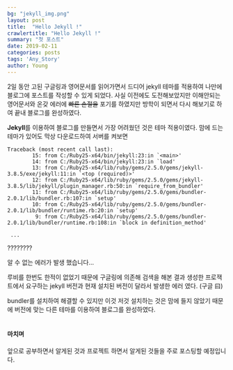 ```yaml
---
bg: "jekyll_img.png"
layout: post
title:  "Hello Jekyll !"
crawlertitle: "Hello Jekyll !"
summary: "첫 포스트"
date: 2019-02-11 
categories: posts
tags: 'Any_Story'
author: Young
---
```

2일 동안 고된 구글링과 영어문서를 읽어가면서 드디어 jekyll 테마를 적용하여 나만에 블로그에 포스트를 작성할 수 있게 되었다. 사실 이전에도 도전해보았지만 이해안되는 영어문서와 온갖 에러에 ~~빠른 손절을~~ 포기를 하였지만 방학이 되면서 다시 해보기로 하여 끝내 블로그를 완성하였다.



**Jekyll**를 이용하여 블로그를 만들면서 가장 어려웠던 것은 테마 적용이였다. 맘에 드는 테마가 있어도 막상 다운로드하여 서버를 켜보면

```
Traceback (most recent call last):
        15: from C:/Ruby25-x64/bin/jekyll:23:in `<main>'
        14: from C:/Ruby25-x64/bin/jekyll:23:in `load'
        13: from C:/Ruby25-x64/lib/ruby/gems/2.5.0/gems/jekyll-3.8.5/exe/jekyll:11:in `<top (required)>'
        12: from C:/Ruby25-x64/lib/ruby/gems/2.5.0/gems/jekyll-3.8.5/lib/jekyll/plugin_manager.rb:50:in `require_from_bundler'
        11: from C:/Ruby25-x64/lib/ruby/gems/2.5.0/gems/bundler-2.0.1/lib/bundler.rb:107:in `setup'
        10: from C:/Ruby25-x64/lib/ruby/gems/2.5.0/gems/bundler-2.0.1/lib/bundler/runtime.rb:20:in `setup'
         9: from C:/Ruby25-x64/lib/ruby/gems/2.5.0/gems/bundler-2.0.1/lib/bundler/runtime.rb:108:in `block in definition_method'
         
 ...
```

????????

알 수 없는 에러가 발생 했습니다...



루비를 한번도 한적이 없었기 때문에 구글링에 의존해 검색을 해본 결과 생성한 프로잭트에서 요구하는 jekyll 버전과 현재 설치된 버전이 달라서 발생한 에러 였다. (구글 曰)

bundler를 설치하여 해결할 수 있지만 이것 저것 설치하는 것은 맘에 들지 않았기 때문에 버전에 맞는 다른 테마를 이용하여 블로그를 완성하였다.
<br/>
<br/>
#### 마치며

앞으로 공부하면서 알게된 것과 프로젝트 하면서 알게된 것들을 주로 포스팅할 예정입니다.